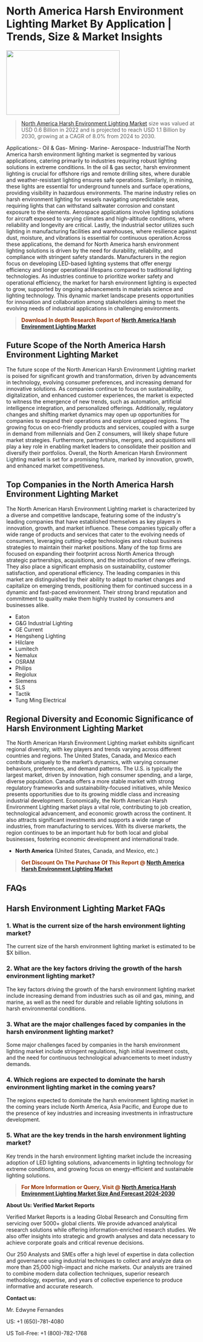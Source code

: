<p><h1>North America Harsh Environment Lighting Market By Application | Trends, Size & Market Insights</h1><p><img class="aligncenter size-medium wp-image-105565" src="https://ffe5etoiles.com/wp-content/uploads/2025/01/MST7-300x171.png" alt="" width="300" height="171" /></p><blockquote><p><a href="https://www.verifiedmarketreports.com/download-sample/?rid=525994&utm_source=Github-NA&utm_medium=352" target="_blank">North America Harsh Environment Lighting Market</a> size was valued at USD 0.6 Billion in 2022 and is projected to reach USD 1.1 Billion by 2030, growing at a CAGR of 8.0% from 2024 to 2030.</p></blockquote>Applications:- Oil & Gas- Mining- Marine- Aerospace- IndustrialThe North America harsh environment lighting market is segmented by various applications, catering primarily to industries requiring robust lighting solutions in extreme conditions. In the oil & gas sector, harsh environment lighting is crucial for offshore rigs and remote drilling sites, where durable and weather-resistant lighting ensures safe operations. Similarly, in mining, these lights are essential for underground tunnels and surface operations, providing visibility in hazardous environments. The marine industry relies on harsh environment lighting for vessels navigating unpredictable seas, requiring lights that can withstand saltwater corrosion and constant exposure to the elements. Aerospace applications involve lighting solutions for aircraft exposed to varying climates and high-altitude conditions, where reliability and longevity are critical. Lastly, the industrial sector utilizes such lighting in manufacturing facilities and warehouses, where resilience against dust, moisture, and vibrations is essential for continuous operation.Across these applications, the demand for North America harsh environment lighting solutions is driven by the need for durability, reliability, and compliance with stringent safety standards. Manufacturers in the region focus on developing LED-based lighting systems that offer energy efficiency and longer operational lifespans compared to traditional lighting technologies. As industries continue to prioritize worker safety and operational efficiency, the market for harsh environment lighting is expected to grow, supported by ongoing advancements in materials science and lighting technology. This dynamic market landscape presents opportunities for innovation and collaboration among stakeholders aiming to meet the evolving needs of industrial applications in challenging environments.</p><blockquote><p><span style="color: #993300;"><strong>Download In depth Research Report of <a href="https://www.verifiedmarketreports.com/download-sample/?rid=525994&utm_source=Github-NA&utm_medium=352">North America Harsh Environment Lighting Market</a></strong></span></p></blockquote><h2>Future Scope of the North America Harsh Environment Lighting Market</h2><p>The future scope of the North American Harsh Environment Lighting market is poised for significant growth and transformation, driven by advancements in technology, evolving consumer preferences, and increasing demand for innovative solutions. As companies continue to focus on sustainability, digitalization, and enhanced customer experiences, the market is expected to witness the emergence of new trends, such as automation, artificial intelligence integration, and personalized offerings. Additionally, regulatory changes and shifting market dynamics may open up opportunities for companies to expand their operations and explore untapped regions. The growing focus on eco-friendly products and services, coupled with a surge in demand from millennials and Gen Z consumers, will likely shape future market strategies. Furthermore, partnerships, mergers, and acquisitions will play a key role in enabling market leaders to consolidate their position and diversify their portfolios. Overall, the North American Harsh Environment Lighting market is set for a promising future, marked by innovation, growth, and enhanced market competitiveness.</p><h2>Top Companies in the North America Harsh Environment Lighting Market</h2><p>The North American Harsh Environment Lighting market is characterized by a diverse and competitive landscape, featuring some of the industry's leading companies that have established themselves as key players in innovation, growth, and market influence. These companies typically offer a wide range of products and services that cater to the evolving needs of consumers, leveraging cutting-edge technologies and robust business strategies to maintain their market positions. Many of the top firms are focused on expanding their footprint across North America through strategic partnerships, acquisitions, and the introduction of new offerings. They also place a significant emphasis on sustainability, customer satisfaction, and operational efficiency. The leading companies in this market are distinguished by their ability to adapt to market changes and capitalize on emerging trends, positioning them for continued success in a dynamic and fast-paced environment. Their strong brand reputation and commitment to quality make them highly trusted by consumers and businesses alike.</p><p><ul><li>Eaton </li><li> G&G Industrial Lighting </li><li> GE Current </li><li> Hengsheng Lighting </li><li> Hilclare </li><li> Lumitech </li><li> Nemalux </li><li> OSRAM </li><li> Philips </li><li> Regiolux </li><li> Siemens </li><li> SLS </li><li> Tactik </li><li> Tung Ming Electrical</li></ul></p><h2>Regional Diversity and Economic Significance of Harsh Environment Lighting Market</h2><p>The North American Harsh Environment Lighting market exhibits significant regional diversity, with key players and trends varying across different countries and regions. The United States, Canada, and Mexico each contribute uniquely to the market’s dynamics, with varying consumer behaviors, preferences, and demand patterns. The U.S. is typically the largest market, driven by innovation, high consumer spending, and a large, diverse population. Canada offers a more stable market with strong regulatory frameworks and sustainability-focused initiatives, while Mexico presents opportunities due to its growing middle class and increasing industrial development. Economically, the North American Harsh Environment Lighting market plays a vital role, contributing to job creation, technological advancement, and economic growth across the continent. It also attracts significant investments and supports a wide range of industries, from manufacturing to services. With its diverse markets, the region continues to be an important hub for both local and global businesses, fostering economic development and international trade.</p><ul> <li><strong>North America</strong> (United States, Canada, and Mexico, etc.)</li></ul><blockquote><p><span style="color: #993300;"><strong>Get Discount On The Purchase Of This Report @ <a href="https://www.verifiedmarketreports.com/ask-for-discount/?rid=525994&utm_source=Github-NA&utm_medium=352">North America Harsh Environment Lighting Market</a></strong></span></p></blockquote><h2>FAQs</h2><p><h2>Harsh Environment Lighting Market FAQs</h1><h3>1. What is the current size of the harsh environment lighting market?</div><div></h3><p>The current size of the harsh environment lighting market is estimated to be $X billion.</p><h3>2. What are the key factors driving the growth of the harsh environment lighting market?</div><div></h3><p>The key factors driving the growth of the harsh environment lighting market include increasing demand from industries such as oil and gas, mining, and marine, as well as the need for durable and reliable lighting solutions in harsh environmental conditions.</p><h3>3. What are the major challenges faced by companies in the harsh environment lighting market?</div><div></h3><p>Some major challenges faced by companies in the harsh environment lighting market include stringent regulations, high initial investment costs, and the need for continuous technological advancements to meet industry demands.</p><h3>4. Which regions are expected to dominate the harsh environment lighting market in the coming years?</div><div></h3><p>The regions expected to dominate the harsh environment lighting market in the coming years include North America, Asia Pacific, and Europe due to the presence of key industries and increasing investments in infrastructure development.</p><h3>5. What are the key trends in the harsh environment lighting market?</div><div></h3><p>Key trends in the harsh environment lighting market include the increasing adoption of LED lighting solutions, advancements in lighting technology for extreme conditions, and growing focus on energy-efficient and sustainable lighting solutions.</p><!-- Repeat similar FAQ and answers up to 20 --></body></html></p><blockquote><p><span style="color: #993300;"><strong>For More Information or Query, Visit @ <a href="https://www.verifiedmarketreports.com/product/harsh-environment-lighting-market/">North America Harsh Environment Lighting Market Size And Forecast 2024-2030</a></strong></span></p></blockquote><p><strong>About Us: Verified Market Reports</strong></p><p>Verified Market Reports is a leading Global Research and Consulting firm servicing over 5000+ global clients. We provide advanced analytical research solutions while offering information-enriched research studies. We also offer insights into strategic and growth analyses and data necessary to achieve corporate goals and critical revenue decisions.</p><p>Our 250 Analysts and SMEs offer a high level of expertise in data collection and governance using industrial techniques to collect and analyze data on more than 25,000 high-impact and niche markets. Our analysts are trained to combine modern data collection techniques, superior research methodology, expertise, and years of collective experience to produce informative and accurate research.</p><p><strong>Contact us:</strong></p><p>Mr. Edwyne Fernandes</p><p>US: +1 (650)-781-4080</p><p>US Toll-Free: +1 (800)-782-1768</p>
